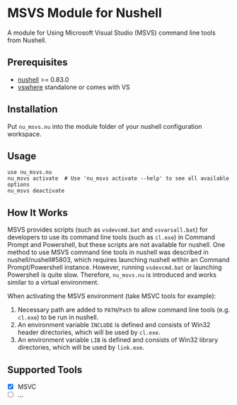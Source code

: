 # MSVS Module for Nushell
A module for Using Microsoft Visual Studio (MSVS) command line tools from Nushell.


## Prerequisites
- [nushell](https://github.com/nushell/nushell) >= 0.83.0
- [vswhere](https://github.com/microsoft/vswhere) standalone or comes with VS


## Installation
Put `nu_msvs.nu` into the module folder of your nushell configuration workspace.


## Usage
```nu
use nu_msvs.nu
nu_msvs activate  # Use 'nu_msvs activate --help' to see all available options
nu_msvs deactivate
```


## How It Works
MSVS provides scripts (such as `vsdevcmd.bat` and `vsvarsall.bat`) for
developers to use its command line tools (such as `cl.exe`) in Command Prompt
and Powershell, but these scripts are not available for nushell. One method to
use MSVS command line tools in nushell was described in nushell/nushell#5803,
which requires launching nushell within an Command Prompt/Powershell instance.
However, running `vsdevcmd.bat` or launching Powershell is quite slow.
Therefore, `nu_msvs.nu` is introduced and works similar to a virtual
environment.

When activating the MSVS environment (take MSVC tools for example):
1. Necessary path are added to `PATH`/`Path` to allow command line tools (e.g.
`cl.exe`) to be run in nushell.
2. An environment variable `INCLUDE` is defined and consists of Win32 header
directories, which will be used by `cl.exe`.
3. An environment variable `LIB` is defined and consists of Win32 library
directories, which will be used by `link.exe`.


## Supported Tools
- [x] MSVC
- [ ] ...
